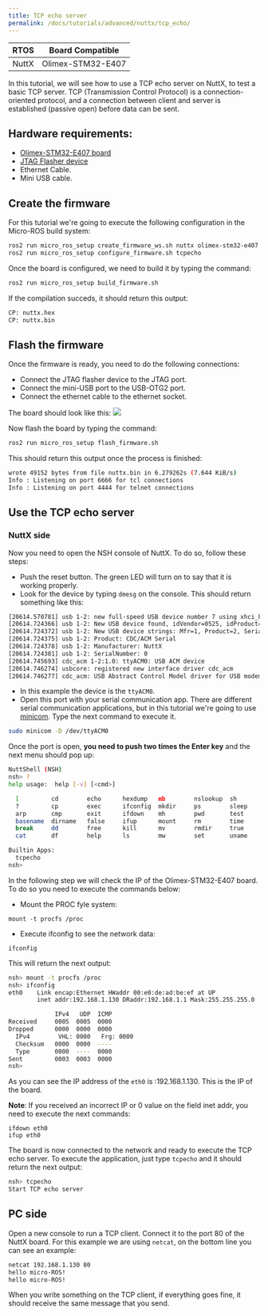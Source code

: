 ```yaml
---
title: TCP echo server
permalink: /docs/tutorials/advanced/nuttx/tcp_echo/
---
```


|  RTOS |  Board Compatible |
|:-----:|:-----------------:|
| NuttX | Olimex-STM32-E407 |

In this tutorial, we will see how to use a TCP echo server on NuttX, to test a basic TCP server. TCP (Transmission Control Protocol) is a connection-oriented protocol, and a connection between client and server is established (passive open) before data can be sent.

## Hardware requirements:
- [Olimex-STM32-E407 board](https://www.olimex.com/Products/ARM/ST/STM32-E407/open-source-hardware)
- [JTAG Flasher device](https://www.olimex.com/Products/ARM/JTAG/ARM-USB-TINY/)
- Ethernet Cable.
- Mini USB cable.


## Create the firmware

For this tutorial we're going to execute the following configuration in the Micro-ROS build system:
```bash
ros2 run micro_ros_setup create_firmware_ws.sh nuttx olimex-stm32-e407
ros2 run micro_ros_setup configure_firmware.sh tcpecho
```

Once the board is configured, we need to build it by typing the command:
```bash
ros2 run micro_ros_setup build_firmware.sh
```

If the compilation succeds, it should return this output:
```bash
CP: nuttx.hex
CP: nuttx.bin
```

## Flash the firmware
Once the firmware is ready, you need to do the following connections:
- Connect the JTAG flasher device to the JTAG port.
- Connect the mini-USB port to the USB-OTG2 port.
- Connect the ethernet cable to the ethernet socket.

The board should look like this:
![](images/olimex_ethernet.jpg)

Now flash the board by typing the command:
```bash
ros2 run micro_ros_setup flash_firmware.sh
```

This should return this output once the process is finished:
```bash
wrote 49152 bytes from file nuttx.bin in 6.279262s (7.644 KiB/s)
Info : Listening on port 6666 for tcl connections
Info : Listening on port 4444 for telnet connections
```
## Use the TCP echo server

### NuttX side

Now you need to open the NSH console of NuttX. To do so, follow these steps:

- Push the reset button. The green LED will turn on to say that it is working properly.
- Look for the device by typing ``dmesg`` on the console. This should return something like this:
```bash
[20614.570781] usb 1-2: new full-speed USB device number 7 using xhci_hcd
[20614.724366] usb 1-2: New USB device found, idVendor=0525, idProduct=a4a7, bcdDevice= 1.01
[20614.724372] usb 1-2: New USB device strings: Mfr=1, Product=2, SerialNumber=3
[20614.724375] usb 1-2: Product: CDC/ACM Serial
[20614.724378] usb 1-2: Manufacturer: NuttX
[20614.724381] usb 1-2: SerialNumber: 0
[20614.745693] cdc_acm 1-2:1.0: ttyACM0: USB ACM device
[20614.746274] usbcore: registered new interface driver cdc_acm
[20614.746277] cdc_acm: USB Abstract Control Model driver for USB modems and ISDN adapters
```
- In this example the device is the ``ttyACM0``.
- Open this port with your serial communication app. There are different serial communication applications, but in this tutorial we're going to use [minicom](https://linux.die.net/man/1/minicom). Type the next command to execute it.
```bash
sudo minicom -D /dev/ttyACM0
```

Once the port is open, **you need to push two times the Enter key** and the next menu should pop up:

```bash
NuttShell (NSH)
nsh> ?
help usage:  help [-v] [<cmd>]

  [         cd        echo      hexdump   mb        nslookup  sh        umount    
  ?         cp        exec      ifconfig  mkdir     ps        sleep     unset     
  arp       cmp       exit      ifdown    mh        pwd       test      usleep    
  basename  dirname   false     ifup      mount     rm        time      xd        
  break     dd        free      kill      mv        rmdir     true      
  cat       df        help      ls        mw        set       uname     

Builtin Apps:
  tcpecho  
nsh> 
```
In the following step we will check the IP of the Olimex-STM32-E407 board. To do so you need to execute the commands below:
- Mount the PROC fyle system: 
```
mount -t procfs /proc
```
- Execute ifconfig to see the network data:
```
ifconfig
```

This will return the next output:

```bash
nsh> mount -t procfs /proc
nsh> ifconfig
eth0    Link encap:Ethernet HWaddr 00:e0:de:ad:be:ef at UP
        inet addr:192.168.1.130 DRaddr:192.168.1.1 Mask:255.255.255.0

             IPv4   UDP  ICMP
Received     0005  0005  0000
Dropped      0000  0000  0000
  IPv4        VHL: 0000   Frg: 0000
  Checksum   0000  0000  ----
  Type       0000  ----  0000
Sent         0003  0003  0000
nsh> 

```
As you can see the IP address of the ``eth0`` is :192.168.1.130. This is the IP of the board.

**Note**: If you received an incorrect IP or 0 value on the field inet addr, you need to execute the next commands:
```
ifdown eth0
ifup eth0
```

The board is now connected to the network and ready to execute the TCP echo server. To execute the application, just type ``tcpecho`` and it should return the next output:

```bash
nsh> tcpecho
Start TCP echo server
```
## PC side

Open a new console to run a TCP client. Connect it to the port 80 of the NuttX board. For this example we are using ``netcat``, on the bottom line you can see an example:

```bash
netcat 192.168.1.130 80
hello micro-ROS!
hello micro-ROS!
```
When you write something on the TCP client, if everything goes fine, it should receive the same message that you send.
